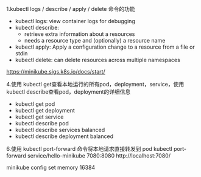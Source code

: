 1.kubectl logs / describe / apply / delete 命令的功能
- kubectl logs: view container logs for debugging
- kubectl describe: 
  - retrieve extra information about a resources
  - needs a resource type and (optionally) a resource name
- kubectl apply: Apply a configuration change to a resource from a file or stdin
- kubectl delete: can delete resources across multiple namespaces

https://minikube.sigs.k8s.io/docs/start/

4.使用 kubectl get查看本地运行的所有pod，deployment，service，使用kubectl describe查看pod，deployment的详细信息
- kubectl get pod
- kubectl get deployment
- kubectl get service
- kubectl describe pod
- kubectl describe services balanced
- kubectl describe deployment balanced

6.使用 kubectl port-forward 命令将本地请求直接转发到 pod
kubectl port-forward service/hello-minikube 7080:8080
http://localhost:7080/


minikube config set memory 16384
